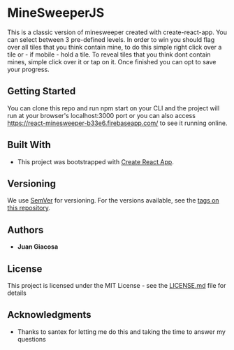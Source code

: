 # MineSweeperJS

This is a classic version of minesweeper created with create-react-app. You can select between 3 pre-defined levels. In order to
win you should flag over all tiles that you think contain mine, to do this simple right click over a tile or - if mobile - hold 
a tile. To reveal tiles that you think dont contain mines, simple click over it or tap on it. Once finished you can opt to save your progress.

## Getting Started

You can clone this repo and run npm start on your CLI and the project will run at your browser's localhost:3000 port 
or you can also access https://react-minesweeper-b33e6.firebaseapp.com/ to see it running online. 


## Built With

* This project was bootstrapped with [Create React App](https://github.com/facebookincubator/create-react-app).


## Versioning

We use [SemVer](http://semver.org/) for versioning. For the versions available, see the [tags on this repository](https://github.com/your/project/tags). 

## Authors

* **Juan Giacosa** 


## License

This project is licensed under the MIT License - see the [LICENSE.md](LICENSE.md) file for details

## Acknowledgments

* Thanks to santex for letting me do this and taking the time to answer my questions



